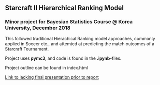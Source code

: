 ## Starcraft II Hierarchical Ranking Model
### Minor project for Bayesian Statistics Course @ Korea University, December 2018

This followed traditional Hierachical Ranking model approaches, commonly applied in Soccer etc., and attemted at predicting the match outcomes of a Starcraft Tournament. 

Project uses <b>pymc3</b>, and code is found in the <b>.ipynb</b>-files.

Project outline can be found in index.html

[Link to lacking final presentation prior to report](https://adamingwersen.github.io/starcraft/index.html)

